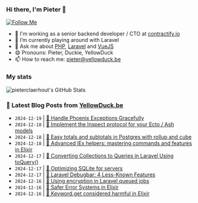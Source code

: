 ### Hi there, I'm Pieter 👋  
[![Follow Me](https://img.shields.io/github/followers/pieterclaerhout?label=Follow&style=social)](https://github.com/pieterclaerhout)

- 🏢 I'm working as a senior backend developer / CTO at [contractify.io](https://contractify.io)
- 🌱 I’m currently playing around with Laravel
- 💬 Ask me about [PHP](https://php.net), [Laravel](http://laravel.com) and [VueJS](https://vuejs.org)
- 😄 Pronouns: Pieter, Duckie, YellowDuck
- 📫 How to reach me: pieter@yellowduck.be

### My stats

![pieterclaerhout's GitHub Stats](https://github-readme-stats.vercel.app/api?username=pieterclaerhout&show_icons=true&count_private=true&line_height=40)

### 📩 Latest Blog Posts from [YellowDuck.be](https://www.yellowduck.be/)
<!-- BLOG-POST-LIST:START -->
- `2024-12-19` | [🔗 Handle Phoenix Exceptions Gracefully](https://www.yellowduck.be/posts/handle-phoenix-exceptions-gracefully)  
- `2024-12-18` | [🐥 Implement the Inspect protocol for your Ecto / Ash models](https://www.yellowduck.be/posts/implement-the-inspect-protocol-for-your-ecto-ash-models)  
- `2024-12-18` | [🔗 Easy totals and subtotals in Postgres with rollup and cube](https://www.yellowduck.be/posts/easy-totals-and-subtotals-in-postgres-with-rollup-and-cube)  
- `2024-12-18` | [🔗 Advanced IEx helpers: mastering commands and features in Elixir](https://www.yellowduck.be/posts/advanced-iex-helpers-mastering-commands-and-features-in-elixir)  
- `2024-12-17` | [🐥 Converting Collections to Queries in Laravel Using toQuery&lpar;&rpar;](https://www.yellowduck.be/posts/converting-collections-to-queries-in-laravel-using-toquery)  
- `2024-12-17` | [🔗 Optimizing SQLite for servers](https://www.yellowduck.be/posts/optimizing-sqlite-for-servers)  
- `2024-12-17` | [🔗 Laravel Debugbar: 4 Less-Known Features](https://www.yellowduck.be/posts/laravel-debugbar-4-less-known-features)  
- `2024-12-16` | [🐥 Using encryption in Laravel queued jobs](https://www.yellowduck.be/posts/using-encryption-in-laravel-queued-jobs)  
- `2024-12-16` | [🔗 Safer Error Systems in Elixir](https://www.yellowduck.be/posts/safer-error-systems-in-elixir)  
- `2024-12-16` | [🔗 Keyword.get considered harmful in Elixir](https://www.yellowduck.be/posts/keyword-get-considered-harmful)  

<!-- BLOG-POST-LIST:END -->

